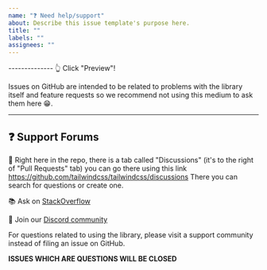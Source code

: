 ```yaml
---
name: "❓ Need help/support"
about: Describe this issue template's purpose here.
title: ""
labels: ""
assignees: ""
---
```


-------------- 👆 Click "Preview"!

Issues on GitHub are intended to be related to problems with the library itself
and feature requests so we recommend not using this medium to ask them here 😁.

---

## ❓ Support Forums

💬 Right here in the repo, there is a tab called "Discussions" (it's to the right of "Pull Requests" tab) you can go there using this link https://github.com/tailwindcss/tailwindcss/discussions There you can search for questions or create one.

📚 Ask on [StackOverflow](https://stackoverflow.com/questions/tagged/tailwind-css)

🚀 Join our [Discord community](https://tailwindcss.com/discord)

For questions related to using the library, please visit a support community
instead of filing an issue on GitHub.

**ISSUES WHICH ARE QUESTIONS WILL BE CLOSED**
